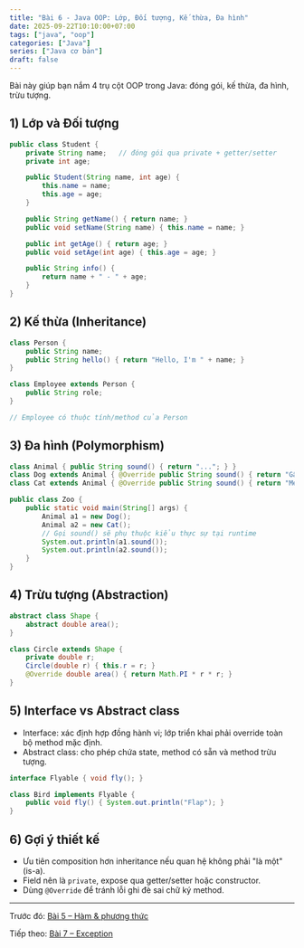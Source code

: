 ```yaml
---
title: "Bài 6 - Java OOP: Lớp, Đối tượng, Kế thừa, Đa hình"
date: 2025-09-22T10:10:00+07:00
tags: ["java", "oop"]
categories: ["Java"]
series: ["Java cơ bản"]
draft: false
---
```


Bài này giúp bạn nắm 4 trụ cột OOP trong Java: đóng gói, kế thừa, đa hình, trừu tượng.

## 1) Lớp và Đối tượng
```java
public class Student {
    private String name;   // đóng gói qua private + getter/setter
    private int age;

    public Student(String name, int age) {
        this.name = name;
        this.age = age;
    }

    public String getName() { return name; }
    public void setName(String name) { this.name = name; }

    public int getAge() { return age; }
    public void setAge(int age) { this.age = age; }

    public String info() {
        return name + " - " + age;
    }
}
```

## 2) Kế thừa (Inheritance)
```java
class Person {
    public String name;
    public String hello() { return "Hello, I'm " + name; }
}

class Employee extends Person {
    public String role;
}

// Employee có thuộc tính/method của Person
```

## 3) Đa hình (Polymorphism)
```java
class Animal { public String sound() { return "..."; } }
class Dog extends Animal { @Override public String sound() { return "Gâu"; } }
class Cat extends Animal { @Override public String sound() { return "Meo"; } }

public class Zoo {
    public static void main(String[] args) {
        Animal a1 = new Dog();
        Animal a2 = new Cat();
        // Gọi sound() sẽ phụ thuộc kiểu thực sự tại runtime
        System.out.println(a1.sound());
        System.out.println(a2.sound());
    }
}
```

## 4) Trừu tượng (Abstraction)
```java
abstract class Shape {
    abstract double area();
}

class Circle extends Shape {
    private double r;
    Circle(double r) { this.r = r; }
    @Override double area() { return Math.PI * r * r; }
}
```

## 5) Interface vs Abstract class
- Interface: xác định hợp đồng hành vi; lớp triển khai phải override toàn bộ method mặc định.
- Abstract class: cho phép chứa state, method có sẵn và method trừu tượng.

```java
interface Flyable { void fly(); }

class Bird implements Flyable {
    public void fly() { System.out.println("Flap"); }
}
```

## 6) Gợi ý thiết kế
- Ưu tiên composition hơn inheritance nếu quan hệ không phải "là một" (is-a).
- Field nên là `private`, expose qua getter/setter hoặc constructor.
- Dùng `@Override` để tránh lỗi ghi đè sai chữ ký method.

---

Trước đó: [Bài 5 – Hàm & phương thức](/p/java-ham-phuong-thuc/)

Tiếp theo: [Bài 7 – Exception](/p/java-exception/)

